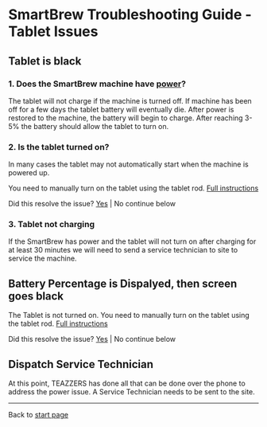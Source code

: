 # SmartBrew Troubleshooting Guide - Tablet Issues

## Tablet is black

### 1. Does the SmartBrew machine have [power](/power/check-power.md)?

The tablet will not charge if the machine is turned off.  If machine has been off for a few days the tablet battery will eventually die. After power is restored to the machine, the battery will begin to charge. After reaching 3-5% the battery should allow the tablet to turn on.

### 2. Is the tablet turned on?

In many cases the tablet may not automatically start when the machine is powered up.

You need to manually turn on the tablet using the tablet rod. [Full instructions](/pdf/TSB4-Power-Up-Guide-071819.pdf)

Did this resolve the issue? [Yes](/power/resolution-1e.md) | No continue below

### 3. Tablet not charging

If the SmartBrew has power and the tablet will not turn on after charging for at least 30 minutes we will need to send a service technician to site to service the machine.

## Battery Percentage is Dispalyed, then screen goes black

The Tablet is not turned on. You need to manually turn on the tablet using the tablet rod. [Full instructions](/pdf/TSB4-Power-Up-Guide-071819.pdf)

Did this resolve the issue? [Yes](/power/resolution-1e.md) | No continue below

## Dispatch Service Technician

At this point, TEAZZERS has done all that can be done over the phone to address the power issue.  A Service Technician needs to be sent to the site.


***
Back to [start page](/index.md)
